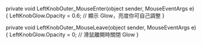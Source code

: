private void LeftKnobOuter_MouseEnter(object sender, MouseEventArgs e)
{
    LeftKnobGlow.Opacity = 0.6; // 顯示 Glow，亮度你可自己調整
}

private void LeftKnobOuter_MouseLeave(object sender, MouseEventArgs e)
{
    LeftKnobGlow.Opacity = 0; // 滑鼠離開時關閉 Glow
}